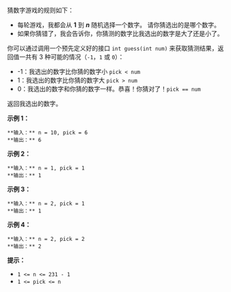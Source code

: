 猜数字游戏的规则如下：

  * 每轮游戏，我都会从 **1** 到 _**n**_ 随机选择一个数字。 请你猜选出的是哪个数字。
  * 如果你猜错了，我会告诉你，你猜测的数字比我选出的数字是大了还是小了。

你可以通过调用一个预先定义好的接口 `int guess(int num)` 来获取猜测结果，返回值一共有 3 种可能的情况（`-1`，`1` 或
`0`）：

  * -1：我选出的数字比你猜的数字小 `pick < num`
  * 1：我选出的数字比你猜的数字大 `pick > num`
  * 0：我选出的数字和你猜的数字一样。恭喜！你猜对了！`pick == num`

返回我选出的数字。

**示例 1：**

    
    
    **输入：** n = 10, pick = 6
    **输出：** 6
    

**示例 2：**

    
    
    **输入：** n = 1, pick = 1
    **输出：** 1
    

**示例 3：**

    
    
    **输入：** n = 2, pick = 1
    **输出：** 1
    

**示例 4：**

    
    
    **输入：** n = 2, pick = 2
    **输出：** 2
    

**提示：**

  * `1 <= n <= 231 - 1`
  * `1 <= pick <= n`

